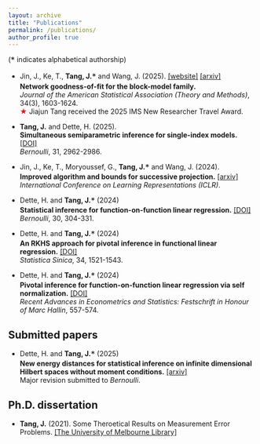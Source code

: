 ```yaml
---
layout: archive
title: "Publications"
permalink: /publications/
author_profile: true
---
```

(<span style="font-size: 1.2em; vertical-align: middle;">*</span> indicates alphabetical authorship)

- Jin, J., Ke, T., **Tang, J.**<span style="font-size: 1.2em; vertical-align: middle;">*</span> and Wang, J. (2025). [[website]](https://www.tandfonline.com/doi/full/10.1080/01621459.2025.2479242)
[[arxiv]](https://arxiv.org/pdf/2502.08609) <br>
**Network goodness-of-fit for the block-model family.** <br>
_Journal of the American Statistical Association (Theory and Methods)_, 34(3), 1603-1624.  <br>
<span style="color:red">★</span> Jiajun Tang received the 2025 IMS New Researcher Travel Award.

- **Tang, J.** and Dette, H. (2025). <br>
**Simultaneous semiparametric inference for single-index models.**
[[DOI]](http://dx.doi.org/10.3150/24-BEJ1834) <br>
_Bernoulli_, 31, 2962-2986. 

- Jin, J., Ke, T., Moryoussef, G., **Tang, J.**<span style="font-size: 1.2em; vertical-align: middle;">*</span> and Wang, J. (2024). <br>
**Improved algorithm and bounds for successive projection.** [[arxiv]](https://arxiv.org/abs/2403.11013) <br>
_International Conference on Learning Representations (ICLR)_. 

- Dette, H. and **Tang, J.**<span style="font-size: 1.2em; vertical-align: middle;">*</span> (2024) <br>
**Statistical inference for function-on-function linear regression.** [[DOI]](http://dx.doi.org/10.3150/23-BEJ1598) <br>
_Bernoulli_, 30, 304-331. 

- Dette, H. and **Tang, J.**<span style="font-size: 1.2em; vertical-align: middle;">*</span> (2024) <br>
**An RKHS approach for pivotal inference in functional linear regression.** [[DOI]](https://www3.stat.sinica.edu.tw/statistica/j34n3/J34N312/J34N312.html) <br>
_Statistica Sinica_, 34, 1521-1543. 

- Dette, H. and **Tang, J.**<span style="font-size: 1.2em; vertical-align: middle;">*</span> (2024) <br>
**Pivotal inference for function-on-function linear regression via self normalization.** [[DOI]](https://doi.org/10.1007/978-3-031-61853-6_28) <br>
_Recent Advances in Econometrics and Statistics: Festschrift in Honour of Marc Hallin_, 557-574. 


## Submitted papers

- Dette, H. and **Tang, J.**<span style="font-size: 1.2em; vertical-align: middle;">*</span> (2025) <br>
  **New energy distances for statistical inference on infinite dimensional Hilbert spaces without moment conditions.** [[arxiv]](https://arxiv.org/pdf/2403.11489) <br>
  Major revision submitted to _Bernoulli_.



## Ph.D. dissertation

- **Tang, J.** (2021). Some Theroetical Results on Measurement Error Problems. [[The University of Melbourne Library]](https://minerva-access.unimelb.edu.au/items/c148585f-064a-501f-a2e2-61ef409bddaf)
